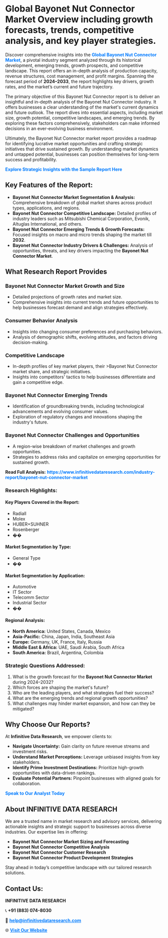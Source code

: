<h1>Global Bayonet Nut Connector Market Overview including growth forecasts, trends, competitive analysis, and key player strategies.</h1>
<p>
Discover comprehensive insights into the 
<a href="https://www.infinitivedataresearch.com/industry-report/bayonet-nut-connector-market" rel="dofollow" style="color: #007BFF; text-decoration: none;"><strong>Global Bayonet Nut Connector Market</strong></a>, a pivotal industry segment analyzed through its historical development, emerging trends, growth prospects, and competitive landscape. This report offers an in-depth analysis of production capacity, revenue structures, cost management, and profit margins. Spanning the forecast period of <strong>2024–2033</strong>, the report highlights key drivers, growth rates, and the market’s current and future trajectory.
</p>
<p>
The primary objective of this Bayonet Nut Connector report is to deliver an insightful and in-depth analysis of the Bayonet Nut Connector industry. It offers businesses a clear understanding of the market's current dynamics and future outlook. The report dives into essential aspects, including market size, growth potential, competitive landscapes, and emerging trends. By exploring these factors comprehensively, stakeholders can make informed decisions in an ever-evolving business environment.
</p>
<p>
Ultimately, the Bayonet Nut Connector market report provides a roadmap for identifying lucrative market opportunities and crafting strategic initiatives that drive sustained growth. By understanding market dynamics and untapped potential, businesses can position themselves for long-term success and profitability.
</p>
<p>
<a href="https://www.infinitivedataresearch.com/request-sample/reportId=105103" style="color: #007BFF; text-decoration: none;"><strong>Explore Strategic Insights with the Sample Report Here</strong></a>
</p>

<h2>Key Features of the Report:</h2>
<ul>
<li><strong>Bayonet Nut Connector Market Segmentation & Analysis:</strong> Comprehensive breakdown of global market shares across product types, applications, and regions.</li>
<li><strong>Bayonet Nut Connector Competitive Landscape:</strong> Detailed profiles of industry leaders such as Mitsubishi Chemical Corporation, Evonik, Altuglas International, and others.</li>
<li><strong>Bayonet Nut Connector Emerging Trends & Growth Forecasts:</strong> Focused insights on macro and micro trends shaping the market till <strong>2032</strong>.</li>
<li><strong>Bayonet Nut Connector Industry Drivers & Challenges:</strong> Analysis of opportunities, threats, and key drivers impacting the <strong>Bayonet Nut Connector Market</strong>.</li>
</ul>

<h2>What Research Report Provides</h2>
<h3>Bayonet Nut Connector Market Growth and Size</h3>
<ul>
<li>Detailed projections of growth rates and market size.</li>
<li>Comprehensive insights into current trends and future opportunities to help businesses forecast demand and align strategies effectively.</li>
</ul>

<h3>Consumer Behavior Analysis</h3>
<ul>
<li>Insights into changing consumer preferences and purchasing behaviors.</li>
<li>Analysis of demographic shifts, evolving attitudes, and factors driving decision-making.</li>
</ul>

<h3>Competitive Landscape</h3>
<ul>
<li>In-depth profiles of key market players, their >Bayonet Nut Connector market share, and strategic initiatives.</li>
<li>Insights into competitors' tactics to help businesses differentiate and gain a competitive edge.</li>
</ul>

<h3>Bayonet Nut Connector Emerging Trends</h3>
<ul>
<li>Identification of groundbreaking trends, including technological advancements and evolving consumer values.</li>
<li>Exploration of regulatory changes and innovations shaping the industry's future.</li>
</ul>

<h3>Bayonet Nut Connector Challenges and Opportunities</h3>
<ul>
<li>A region-wise breakdown of market challenges and growth opportunities.</li>
<li>Strategies to address risks and capitalize on emerging opportunities for sustained growth.</li>
</ul>
<p><strong>Read Full Analysis:</strong> <a href="https://www.infinitivedataresearch.com/industry-report/bayonet-nut-connector-market" rel="dofollow" style="color: #007BFF; text-decoration: none;"><strong>https://www.infinitivedataresearch.com/industry-report/bayonet-nut-connector-market</strong></a></p>
<h3>Research Highlights:</h3>
<h4>Key Players Covered in the Report:</h4>
<ul><li>Radiall</li><li>Molex</li><li>HUBER+SUHNER</li><li>Rosenberger</li><li>��</li></ul>
<h4>Market Segmentation by Type:</h4>
<ul><li>General Type</li><li>��</li></ul>
<h4>Market Segmentation by Application:</h4>
<ul><li>Automotive</li><li>IT Sector</li><li>Telecomm Sector</li><li>Industrial Sector</li><li>��</li></ul>

<h4>Regional Analysis:</h4>
<ul>
<li><strong>North America:</strong> United States, Canada, Mexico</li>
<li><strong>Asia-Pacific:</strong> China, Japan, India, Southeast Asia</li>
<li><strong>Europe:</strong> Germany, UK, France, Italy, Russia</li>
<li><strong>Middle East & Africa:</strong> UAE, Saudi Arabia, South Africa</li>
<li><strong>South America:</strong> Brazil, Argentina, Colombia</li>
</ul>

<h3>Strategic Questions Addressed:</h3>
<ol>
<li>What is the growth forecast for the <strong>Bayonet Nut Connector Market</strong> during 2024–2032?</li>
<li>Which forces are shaping the market's future?</li>
<li>Who are the leading players, and what strategies fuel their success?</li>
<li>What are the emerging trends and regional growth opportunities?</li>
<li>What challenges may hinder market expansion, and how can they be mitigated?</li>
</ol>

<h2>Why Choose Our Reports?</h2>
<p>At <strong>Infinitive Data Research</strong>, we empower clients to:</p>
<ul>
<li><strong>Navigate Uncertainty:</strong> Gain clarity on future revenue streams and investment risks.</li>
<li><strong>Understand Market Perceptions:</strong> Leverage unbiased insights from key stakeholders.</li>
<li><strong>Identify Prime Investment Destinations:</strong> Prioritize high-growth opportunities with data-driven rankings.</li>
<li><strong>Evaluate Potential Partners:</strong> Pinpoint businesses with aligned goals for collaboration.</li>
</ul>
<p><a href="https://www.infinitivedataresearch.com/industry-report/bayonet-nut-connector-market" rel="dofollow" style="color: #007BFF; text-decoration: none;"><strong>Speak to Our Analyst Today</strong></a></p>

<h2>About INFINITIVE DATA RESEARCH</h2>
<p>We are a trusted name in market research and advisory services, delivering actionable insights and strategic support to businesses across diverse industries. Our expertise lies in offering:</p>
<ul>
<li><strong>Bayonet Nut Connector Market Sizing and Forecasting</strong></li>
<li><strong>Bayonet Nut Connector Competitive Analysis</strong></li>
<li><strong>Bayonet Nut Connector Customer Research</strong></li>
<li><strong>Bayonet Nut Connector Product Development Strategies</strong></li>
</ul>
<p>Stay ahead in today’s competitive landscape with our tailored research solutions.</p>

<h2>Contact Us:</h2>
<p><strong>INFINITIVE DATA RESEARCH</strong></p>
<p>📞 <strong>+91 (883) 074-8030</strong></p>
<p>📧 <strong><a href="mailto:help@infinitivedataresearch.com" style="color: #007BFF;">help@infinitivedataresearch.com</a></strong></p>
<p>🌐 <strong><a href="https://www.infinitivedataresearch.com" rel="dofollow" style="color: #007BFF;">Visit Our Website</a></strong></p>